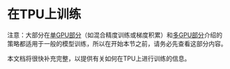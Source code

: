 <!--
版权所有2022年The HuggingFace团队保留。

根据Apache许可证第2版（“许可证”）获得许可; 除非符合许可证，否则不得使用此文件。您可以在下面获取许可证的副本
http://www.apache.org/licenses/LICENSE-2.0

除非适用法律要求或书面同意，根据许可证分发的软件是"按原样"分发的，没有任何明示或暗示的保证或条件。请参阅许可证

⚠️ 请注意，本文件是Markdown格式的，但包含了特定于我们的文档生成器（类似于MDX）的语法，可能无法在您的Markdown查看器中正确渲染。

-->

# 在TPU上训练

<Tip>

注意：大部分在[单GPU部分](perf_train_gpu_one.md)（如混合精度训练或梯度积累）和[多GPU部分](perf_train_gpu_many.md)介绍的策略都适用于一般的模型训练，所以在开始本节之前，请务必先查看这部分内容。

</Tip>

本文档将很快补充完整，以提供有关如何在TPU上进行训练的信息。